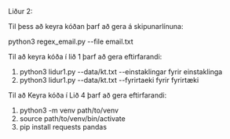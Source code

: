 
Liður 2:

Til þess að keyra kóðan þarf að gera á skipunarlínuna:

python3 regex_email.py --file email.txt

Til að keyra kóða í lið 1 þarf að gera eftirfarandi:

1. python3 lidur1.py --data/kt.txt --einstaklingar fyrir einstaklinga
2. python3 lidur1.py --data/kt.txt --fyrirtaeki fyrir fyrirtæki

Til að Keyra kóða í Lið 4 þarf að gera eftirfarandi: 

1. python3 -m venv path/to/venv
2. source path/to/venv/bin/activate
3. pip install requests pandas

